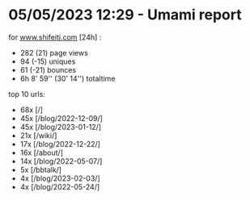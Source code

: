 # 05/05/2023 12:29 - Umami report
for www.shifeiti.com [24h] :

 - 282 (21) page views
 - 94 (-15) uniques
 - 61 (-21) bounces
 - 6h 8' 59'' (30' 14'') totaltime


top 10 urls:
 - 68x [/]
 - 45x [/blog/2022-12-09/]
 - 45x [/blog/2023-01-12/]
 - 21x [/wiki/]
 - 17x [/blog/2022-12-22/]
 - 16x [/about/]
 - 14x [/blog/2022-05-07/]
 - 5x [/bbtalk/]
 - 4x [/blog/2023-02-03/]
 - 4x [/blog/2022-05-24/]


